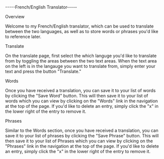 -----French/English Translator-----

Overview

Welcome to my French/English translator, which can be used to translate between the two languages, as well as to store words or phrases you'd like to reference later.

Translate

On the translate page, first select the which languge you'd like to translate from by toggling the areas between the two text areas. When the text area on the left is in the langauge you want to translate from, simply enter your text and press the button "Translate."

Words

Once you have received a translation, you can save it to your list of words by clicking the "Save Word" button. This will then save it to your list of words which you can view by clicking on the "Words" link in the navigation at the top of the page. If you'd like to delete an entry, simply click the "x" in the lower right of the entry to remove it.

Phrases

Similar to the Words section, once you have received a translation, you can save it to your list of phrases by clicking the "Save Phrase" button. This will then save it to your list of Phrases which you can view by clicking on the "Phrases" link in the navigation at the top of the page. If you'd like to delete an entry, simply click the "x" in the lower right of the entry to remove it.
